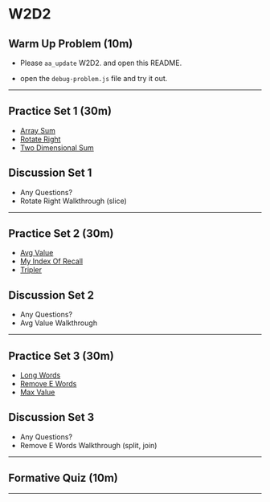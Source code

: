 # W2D2

## Warm Up Problem (10m)
- Please `aa_update` W2D2. and open this README.

- open the `debug-problem.js` file and try it out.

---

## Practice Set 1 (30m)

- [Array Sum]
- [Rotate Right]
- [Two Dimensional Sum]

## Discussion Set 1

- Any Questions?
- Rotate Right Walkthrough (slice)

---

## Practice Set 2 (30m)

- [Avg Value]
- [My Index Of Recall]
- [Tripler]

## Discussion Set 2

- Any Questions?
- Avg Value Walkthrough

---

## Practice Set 3 (30m)

- [Long Words]
- [Remove E Words]
- [Max Value]

## Discussion Set 3

- Any Questions?
- Remove E Words Walkthrough (split, join)

---

## Formative Quiz (10m)

---

[array sum]: https://open.appacademy.io/learn/js-py---pt-apr-2022-online/week-2---intermediate-functions/array-sum
[rotate right]: https://open.appacademy.io/learn/js-py---pt-apr-2022-online/week-2---intermediate-functions/rotate-right
[two dimensional sum]: https://open.appacademy.io/learn/js-py---pt-apr-2022-online/week-2---intermediate-functions/two-dimensional-sum
[avg value]: https://open.appacademy.io/learn/js-py---pt-apr-2022-online/week-2---intermediate-functions/avg-val
[my index of recall]: https://open.appacademy.io/learn/js-py---pt-apr-2022-online/week-2---intermediate-functions/my-index-of-recall
[tripler]: https://open.appacademy.io/learn/js-py---pt-apr-2022-online/week-2---intermediate-functions/tripler
[long words]: https://open.appacademy.io/learn/js-py---pt-apr-2022-online/week-2---intermediate-functions/long-words
[remove e words]: https://open.appacademy.io/learn/js-py---pt-apr-2022-online/week-2---intermediate-functions/remove-e-words
[max value]: https://open.appacademy.io/learn/js-py---pt-apr-2022-online/week-2---intermediate-functions/max-value